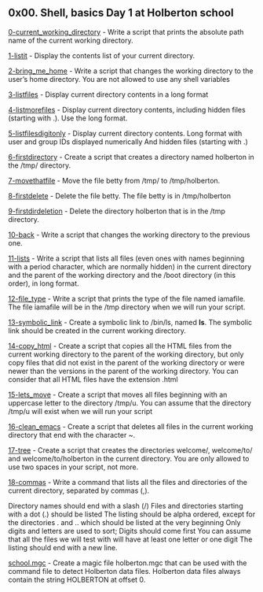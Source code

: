 ## 0x00. Shell, basics Day 1 at Holberton school

[0-current_working_directory](./0-current_working_directory) - Write a script that prints the absolute path name of the current working directory.

[1-listit](./1-listit) - Display the contents list of your current directory.

[2-bring_me_home](./2-bring_me_home) - Write a script that changes the working directory to the user’s home directory.
You are not allowed to use any shell variables

[3-listfiles](./3-listfiles) - Display current directory contents in a long format

[4-listmorefiles](./4-listmorefiles) - Display current directory contents, including hidden files (starting with .). Use the long format.

[5-listfilesdigitonly](./5-listfilesdigitonly) - Display current directory contents.
Long format
with user and group IDs displayed numerically
And hidden files (starting with .)

[6-firstdirectory](./6-firstdirectory) - Create a script that creates a directory named holberton in the /tmp/ directory.

[7-movethatfile](./7-movethatfile) - Move the file betty from /tmp/ to /tmp/holberton.

[8-firstdelete](./8-firstdelete) - Delete the file betty. The file betty is in /tmp/holberton

[9-firstdirdeletion](./9-firstdirdeletion) - Delete the directory holberton that is in the /tmp directory.

[10-back](./10-back) - Write a script that changes the working directory to the previous one.

[11-lists](./11-lists) - Write a script that lists all files (even ones with names beginning with a period character, which are normally hidden) in the current directory and the parent of the working directory and the /boot directory (in this order), in long format.

[12-file_type](./12-file_type) - Write a script that prints the type of the file named iamafile. The file iamafile will be in the /tmp directory when we will run your script.

[13-symbolic_link](./13-symbolic_link) - Create a symbolic link to /bin/ls, named __ls__. The symbolic link should be created in the current working directory.

[14-copy_html](./14-copy_html) - Create a script that copies all the HTML files from the current working directory to the parent of the working directory, but only copy files that did not exist in the parent of the working directory or were newer than the versions in the parent of the working directory. You can consider that all HTML files have the extension .html

[15-lets_move](./100-lets_move) - Create a script that moves all files beginning with an uppercase letter to the directory /tmp/u. You can assume that the directory /tmp/u will exist when we will run your script

[16-clean_emacs](./101-clean_emacs) - Create a script that deletes all files in the current working directory that end with the character ~.

[17-tree](./102-tree) - Create a script that creates the directories welcome/, welcome/to/ and welcome/to/holberton in the current directory. You are only allowed to use two spaces in your script, not more.

[18-commas](./103-commas) - Write a command that lists all the files and directories of the current directory, separated by commas (,).

Directory names should end with a slash (/)
Files and directories starting with a dot (.) should be listed
The listing should be alpha ordered, except for the directories . and .. which should be listed at the very beginning
Only digits and letters are used to sort; Digits should come first
You can assume that all the files we will test with will have at least one letter or one digit
The listing should end with a new line.

[school.mgc](./school.mgc) - Create a magic file holberton.mgc that can be used with the command file to detect Holberton data files. Holberton data files always contain the string HOLBERTON at offset 0.
